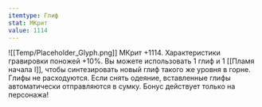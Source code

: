 ```yaml
---
itemtype: Глиф
stat: МКрит 
value: 1114
---
```

![[Temp/Placeholder_Glyph.png]]
МКрит +1114. Характеристики гравировки поножей +10%. Вы можете использовать 1 глиф и 1 [[Пламя начала I]], чтобы синтезировать новый глиф такого же уровня в горне. Глифы не расходуются. Если снять одеяние, вставленные глифы автоматически отправляются в сумку. Бонус действует только на персонажа!
